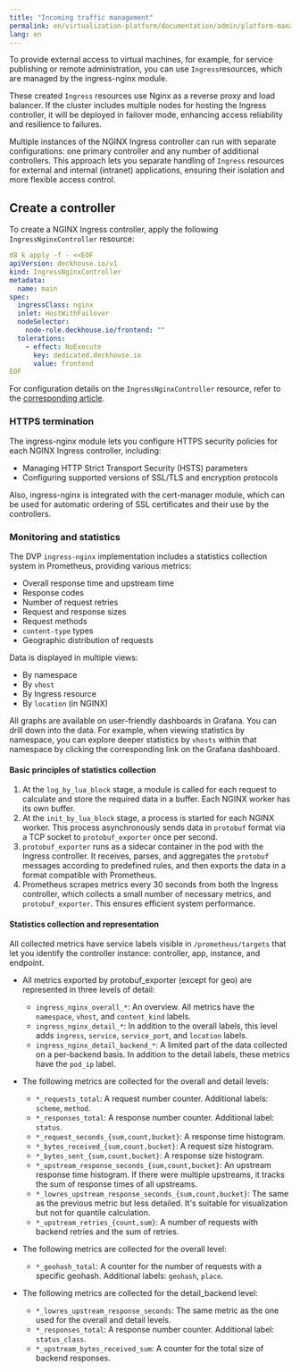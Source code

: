 ```yaml
---
title: "Incoming traffic management"
permalink: en/virtualization-platform/documentation/admin/platform-management/network/ingress.html
lang: en
---
```


To provide external access to virtual machines, for example, for service publishing or remote administration, you can use `Ingress`resources, which are managed by the ingress-nginx module.

These created `Ingress` resources use Nginx as a reverse proxy and load balancer.
If the cluster includes multiple nodes for hosting the Ingress controller, it will be deployed in failover mode,
enhancing access reliability and resilience to failures.

Multiple instances of the NGINX Ingress controller can run with separate configurations:
one primary controller and any number of additional controllers.
This approach lets you separate handling of `Ingress` resources for external and internal (intranet) applications,
ensuring their isolation and more flexible access control.

## Create a controller

To create a NGINX Ingress controller, apply the following `IngressNginxController` resource:

```yaml
d8 k apply -f - <<EOF
apiVersion: deckhouse.io/v1
kind: IngressNginxController
metadata:
  name: main
spec:
  ingressClass: nginx
  inlet: HostWithFailover
  nodeSelector:
    node-role.deckhouse.io/frontend: ""
  tolerations:
    - effect: NoExecute
      key: dedicated.deckhouse.io
      value: frontend
EOF
```

For configuration details on the `IngressNginxController` resource, refer to the [corresponding article](../../../../reference/cr/ingressnginxcontroller.html).

### HTTPS termination

The ingress-nginx module lets you configure HTTPS security policies for each NGINX Ingress controller, including:

- Managing HTTP Strict Transport Security (HSTS) parameters
- Configuring supported versions of SSL/TLS and encryption protocols

Also, ingress-nginx is integrated with the cert-manager module,
which can be used for automatic ordering of SSL certificates and their use by the controllers.

### Monitoring and statistics

The DVP `ingress-nginx` implementation includes a statistics collection system in Prometheus,
providing various metrics:

- Overall response time and upstream time
- Response codes
- Number of request retries
- Request and response sizes
- Request methods
- `content-type` types
- Geographic distribution of requests

Data is displayed in multiple views:

- By namespace
- By `vhost`
- By Ingress resource
- By `location` (in NGINX)

All graphs are available on user-friendly dashboards in Grafana.
You can drill down into the data.
For example, when viewing statistics by namespace, you can explore deeper statistics by `vhosts` within that namespace
by clicking the corresponding link on the Grafana dashboard.

#### Basic principles of statistics collection

1. At the `log_by_lua_block` stage, a module is called for each request to calculate and store the required data in a buffer.
    Each NGINX worker has its own buffer.
1. At the `init_by_lua_block` stage, a process is started for each NGINX worker.
    This process asynchronously sends data in `protobuf` format via a TCP socket to `protobuf_exporter` once per second.
1. `protobuf_exporter` runs as a sidecar container in the pod with the Ingress controller.
    It receives, parses, and aggregates the `protobuf` messages according to predefined rules,
    and then exports the data in a format compatible with Prometheus.
1. Prometheus scrapes metrics every 30 seconds from both the Ingress controller,
    which collects a small number of necessary metrics, and `protobuf_exporter`.
    This ensures efficient system performance.

#### Statistics collection and representation

All collected metrics have service labels visible in `/prometheus/targets` that let you identify the controller instance: controller, app, instance, and endpoint.

- All metrics exported by protobuf_exporter (except for geo) are represented in three levels of detail:
  - `ingress_nginx_overall_*`: An overview. All metrics have the `namespace`, `vhost`, and `content_kind` labels.
  - `ingress_nginx_detail_*`: In addition to the overall labels, this level adds `ingress`, `service`, `service_port`, and `location` labels.
  - `ingress_nginx_detail_backend_*`: A limited part of the data collected on a per-backend basis.
  In addition to the detail labels, these metrics have the `pod_ip` label.

- The following metrics are collected for the overall and detail levels:
  - `*_requests_total`: A request number counter. Additional labels: `scheme`, `method`.
  - `*_responses_total`: A response number counter. Additional label: `status`.
  - `*_request_seconds_{sum,count,bucket}`: A response time histogram.
  - `*_bytes_received_{sum,count,bucket}`: A request size histogram.
  - `*_bytes_sent_{sum,count,bucket}`: A response size histogram.
  - `*_upstream_response_seconds_{sum,count,bucket}`: An upstream response time histogram.
  If there were multiple upstreams, it tracks the sum of response times of all upstreams.
  - `*_lowres_upstream_response_seconds_{sum,count,bucket}`: The same as the previous metric but less detailed.
  It's suitable for visualization but not for quantile calculation.
  - `*_upstream_retries_{count,sum}`: A number of requests with backend retries and the sum of retries.

- The following metrics are collected for the overall level:
  - `*_geohash_total`: A counter for the number of requests with a specific geohash. Additional labels: `geohash`, `place`.

- The following metrics are collected for the detail_backend level:
  - `*_lowres_upstream_response_seconds`: The same metric as the one used for the overall and detail levels.
  - `*_responses_total`: A response number counter. Additional label: `status_class`.
  - `*_upstream_bytes_received_sum`: A counter for the total size of backend responses.
